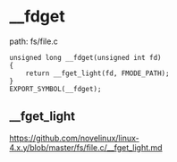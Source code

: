 __fdget
========================================

path: fs/file.c
```
unsigned long __fdget(unsigned int fd)
{
    return __fget_light(fd, FMODE_PATH);
}
EXPORT_SYMBOL(__fdget);
```

__fget_light
----------------------------------------

https://github.com/novelinux/linux-4.x.y/blob/master/fs/file.c/__fget_light.md
